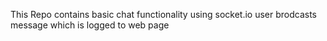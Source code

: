 This Repo contains basic chat functionality using socket.io
user brodcasts message which is logged to web page